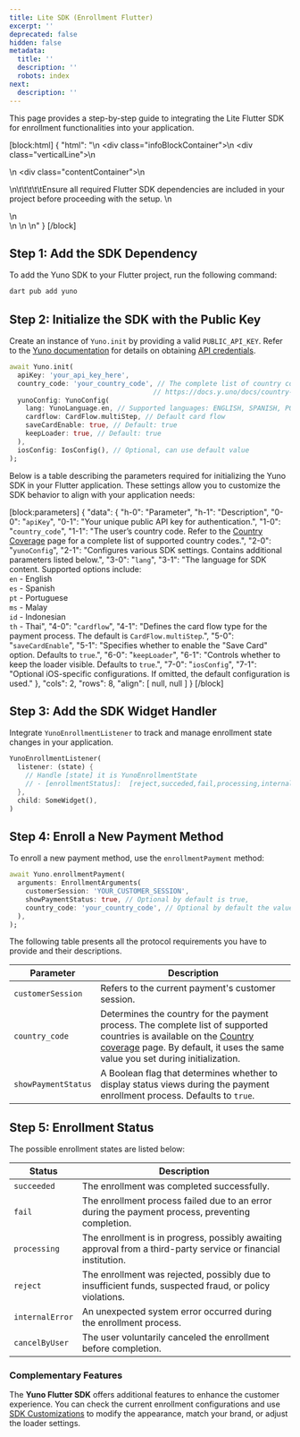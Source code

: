 ```yaml
---
title: Lite SDK (Enrollment Flutter)
excerpt: ''
deprecated: false
hidden: false
metadata:
  title: ''
  description: ''
  robots: index
next:
  description: ''
---
```

This page provides a step-by-step guide to integrating the Lite Flutter SDK for enrollment functionalities into your application.

[block:html]
{
  "html": "<body>\n  <div class=\"infoBlockContainer\">\n    <div class=\"verticalLine\"></div>\n    <div>\n      <div class=\"contentContainer\">\n        <p>\n\t\t\t\t\tEnsure all required Flutter SDK dependencies are included in your project before proceeding with the setup. \n        </p>\n      </div>\n    </div>\n  </div>\n</body>"
}
[/block]


## Step 1: Add the SDK Dependency

To add the Yuno SDK to your Flutter project, run the following command:

```dart Dart
dart pub add yuno
```

## Step 2: Initialize the SDK with the Public Key

Create an instance of `Yuno.init` by providing a valid `PUBLIC_API_KEY`. Refer to the [Yuno documentation](https://docs.y.uno/) for details on obtaining [API credentials](https://docs.y.uno/docs/developers-credentials).

```dart Dart
await Yuno.init(
  apiKey: 'your_api_key_here',
  country_code: 'your_country_code', // The complete list of country codes is available at: 
                                    // https://docs.y.uno/docs/country-coverage-yuno-sdk
  yunoConfig: YunoConfig(
    lang: YunoLanguage.en, // Supported languages: ENGLISH, SPANISH, PORTUGUESE, MALAY, INDONESIAN, THAI
    cardflow: CardFlow.multiStep, // Default card flow
    saveCardEnable: true, // Default: true
    keepLoader: true, // Default: true
  ),
  iosConfig: IosConfig(), // Optional, can use default value
);

```

Below is a table describing the parameters required for initializing the Yuno SDK in your Flutter application. These settings allow you to customize the SDK behavior to align with your application needs:

[block:parameters]
{
  "data": {
    "h-0": "Parameter",
    "h-1": "Description",
    "0-0": "`apiKey`",
    "0-1": "Your unique public API key for authentication.",
    "1-0": "`country_code`",
    "1-1": "The user’s country code. Refer to the [Country Coverage](https://docs.y.uno/docs/country-coverage-yuno-sdk) page for a complete list of supported country codes.",
    "2-0": "`yunoConfig`",
    "2-1": "Configures various SDK settings. Contains additional parameters listed below.",
    "3-0": "`lang`",
    "3-1": "The language for SDK content. Supported options include: <br> `en` - English <br> `es` - Spanish <br> `pt` - Portuguese <br> `ms` - Malay <br> `id` - Indonesian <br> `th` - Thai",
    "4-0": "`cardflow`",
    "4-1": "Defines the card flow type for the payment process. The default is `CardFlow.multiStep`.",
    "5-0": "`saveCardEnable`",
    "5-1": "Specifies whether to enable the \"Save Card\" option. Defaults to `true`.",
    "6-0": "`keepLoader`",
    "6-1": "Controls whether to keep the loader visible. Defaults to `true`.",
    "7-0": "`iosConfig`",
    "7-1": "Optional iOS-specific configurations. If omitted, the default configuration is used."
  },
  "cols": 2,
  "rows": 8,
  "align": [
    null,
    null
  ]
}
[/block]


## Step 3: Add the SDK Widget Handler

Integrate `YunoEnrollmentListener` to track and manage enrollment state changes in your application.

```dart Dart
YunoEnrollmentListener(
  listener: (state) {
    // Handle [state] it is YunoEnrollmentState
    // - [enrollmentStatus]:  [reject,succeded,fail,processing,internalError,cancelByUser]
  },
  child: SomeWidget(),
)

```

## Step 4: Enroll a New Payment Method

To enroll a new payment method, use the `enrollmentPayment` method:

```dart
await Yuno.enrollmentPayment(
  arguments: EnrollmentArguments(
    customerSession: 'YOUR_CUSTOMER_SESSION',
    showPaymentStatus: true, // Optional by default is true,
    country_code: 'your_country_code', // Optional by default the value setted in the initialize,
  ),
);

```

The following table presents all the protocol requirements you have to provide and their descriptions.

| Parameter           | Description                                                                                                                                                                                                                                                |
| ------------------- | ---------------------------------------------------------------------------------------------------------------------------------------------------------------------------------------------------------------------------------------------------------- |
| `customerSession`   | Refers to the current payment's customer session.                                                                                                                                                                                                          |
| `country_code`      | Determines the country for the payment process. The complete list of supported countries is available on the [Country coverage](https://docs.y.uno/docs/country-coverage-yuno-sdk) page. By default, it uses the same value you set during initialization. |
| `showPaymentStatus` | A Boolean flag that determines whether to display status views during the payment enrollment process. Defaults to `true`.                                                                                                                                  |

## Step 5: Enrollment Status

The possible enrollment states are listed below:  

| Status          | Description                                                                                                    |
| --------------- | -------------------------------------------------------------------------------------------------------------- |
| `succeeded`     | The enrollment was completed successfully.                                                                     |
| `fail`          | The enrollment process failed due to an error during the payment process, preventing completion.               |
| `processing`    | The enrollment is in progress, possibly awaiting approval from a third-party service or financial institution. |
| `reject`        | The enrollment was rejected, possibly due to insufficient funds, suspected fraud, or policy violations.        |
| `internalError` | An unexpected system error occurred during the enrollment process.                                             |
| `cancelByUser`  | The user voluntarily canceled the enrollment before completion.                                                |

### Complementary Features

The **Yuno Flutter SDK** offers additional features to enhance the customer experience. You can check the current enrollment configurations and use [SDK Customizations](https://docs.y.uno/docs/sdk-customization) to modify the appearance, match your brand, or adjust the loader settings.